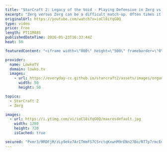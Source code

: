 ```yaml
---
title: "StarCraft 2: Legacy of the Void - Playing Defensive in Zerg vs Zerg!"
excerpt: "Zerg versus Zerg can be a difficult match-up. Often times it is hard to judge if you are behind or ahead and it can be difficult to decide how you want to follow up early game aggression. In this video of Zerg versus Zerg I go over the follow-up, after defending early game aggression.  In this particular"
originalUrl: https://youtube.com/watch?v=ioCl8iYqG0Q
type: video
price: Free
length: PT11M48S
publishedDateTime: 2016-01-23T16:33:44Z
heat: 50

featuredContent: "<iframe width=\"800\" height=\"500\" frameborder=\"0\" src=\"https://www.youtube.com/embed/ioCl8iYqG0Q\" allow=\"accelerometer; autoplay; encrypted-media; gyroscope; picture-in-picture\" allowfullscreen></iframe>"

provider:
  name: LowkoTV
  domain: lowko.tv
  images:
    - url: https://everyday-cc.github.io/starcraft2/assets/images/organizations/lowko.tv-50x50.jpg
      width: 50
      height: 50

topics:
  - StarCraft 2
  - Zerg

images:
  - url: https://i.ytimg.com/vi/ioCl8iYqG0Q/maxresdefault.jpg
    width: 1280
    height: 720
    isCached: true

secured: "Pxmr3/9RDFjM/zLy9ekv7ArITHmFS7C5rctqKxwnM9rENn27Bo/RT7p7rmcEmaZvhoCFSS2nZO0heOxwwZKpcQDwepp/J4c5Z49UWrcO9kGuYQcxwog5INpfcV3QYM0GcFhxkX2IAAB9442laTKSM1CRIELxcM0t7CNDhsLIRQxSDYsE6U6Qk6SBhx7yn9sHJZh4VtVwGEHh6CP6XkngHzLIGIBO+6IoJslGciv4N0Rp3SVaP6iH3Sv7SJqgoW5iEpiRELpZ7fD0hz2oLkBZLTgZn/NMcBK/n8Q+RTqUd2EtYx6vcFseRYQMf++1DgwBe4H0DU+1wHo6vFvTJoATOxZkLXYiCWua9BmOsNtgPV7Jgxfsom+tSZLRSwRHOplXbfzT8dSilGbxwRVo1gVsOqO8WhjT/x6fNpuPMFZ46S0=;W04gaUflGWrM5VRi+NQtMw=="
---
```


